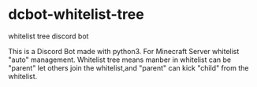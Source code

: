 # dcbot-whitelist-tree
whitelist tree discord bot

This is a Discord Bot made with python3.
For Minecraft Server whitelist "auto" management.
Whitelist tree means manber in whitelist can be "parent" let others join the whitelist,and "parent" can kick "child" from the whitelist.

